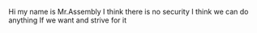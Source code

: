 Hi my name is Mr.Assembly
I think there is no security
I think we can do anything
If we want and strive for it
